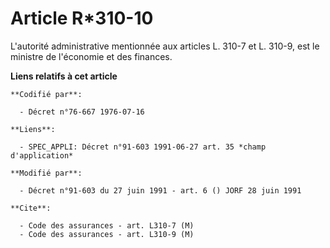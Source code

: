 # Article R*310-10

L'autorité administrative mentionnée aux articles L. 310-7 et L. 310-9, est le ministre de l'économie et des finances.

**Liens relatifs à cet article**

	**Codifié par**:

	  - Décret n°76-667 1976-07-16

	**Liens**:

	  - SPEC_APPLI: Décret n°91-603 1991-06-27 art. 35 *champ d'application*

	**Modifié par**:

	  - Décret n°91-603 du 27 juin 1991 - art. 6 () JORF 28 juin 1991

	**Cite**:

	  - Code des assurances - art. L310-7 (M)
	  - Code des assurances - art. L310-9 (M)
